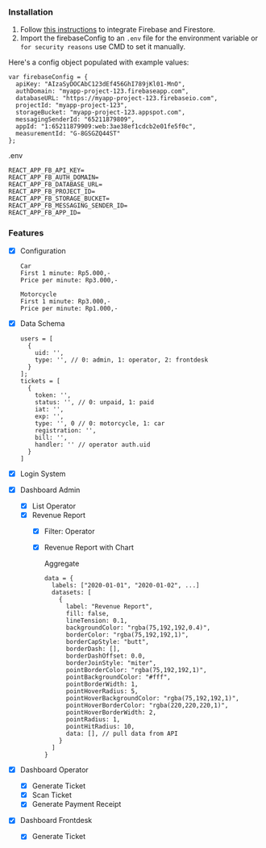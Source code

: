 ### Installation

1. Follow [this instructions](https://firebase.google.com/docs/web/setup) to integrate Firebase and Firestore.
2. Import the firebaseConfig to an `.env` file for the environment variable or `for security reasons` use CMD to set it manually.

Here's a config object populated with example values:
```
var firebaseConfig = {
  apiKey: "AIzaSyDOCAbC123dEf456GhI789jKl01-MnO",
  authDomain: "myapp-project-123.firebaseapp.com",
  databaseURL: "https://myapp-project-123.firebaseio.com",
  projectId: "myapp-project-123",
  storageBucket: "myapp-project-123.appspot.com",
  messagingSenderId: "65211879809",
  appId: "1:65211879909:web:3ae38ef1cdcb2e01fe5f0c",
  measurementId: "G-8GSGZQ44ST"
};
```

.env

```
REACT_APP_FB_API_KEY=
REACT_APP_FB_AUTH_DOMAIN=
REACT_APP_FB_DATABASE_URL=
REACT_APP_FB_PROJECT_ID=
REACT_APP_FB_STORAGE_BUCKET=
REACT_APP_FB_MESSAGING_SENDER_ID=
REACT_APP_FB_APP_ID=
```

### Features

- [x] Configuration

  ```
  Car
  First 1 minute: Rp5.000,-
  Price per minute: Rp3.000,-

  Motorcycle
  First 1 minute: Rp3.000,-
  Price per minute: Rp1.000,-
  ```

- [x] Data Schema
  ```
  users = [
    {
      uid: '',
      type: '', // 0: admin, 1: operator, 2: frontdesk
    }
  ];
  tickets = [
    {
      token: '',
      status: '', // 0: unpaid, 1: paid
      iat: '',
      exp: '',
      type: '', 0 // 0: motorcycle, 1: car
      registration: '',
      bill: '',
      handler: '' // operator auth.uid
    }
  ]
  ```
- [x] Login System
- [x] Dashboard Admin
  - [x] List Operator
  - [x] Revenue Report
    - [x] Filter: Operator
    - [x] Revenue Report with Chart

      Aggregate
      ```
      data = {
        labels: ["2020-01-01", "2020-01-02", ...]
        datasets: [
          {
            label: "Revenue Report",
            fill: false,
            lineTension: 0.1,
            backgroundColor: "rgba(75,192,192,0.4)",
            borderColor: "rgba(75,192,192,1)",
            borderCapStyle: "butt",
            borderDash: [],
            borderDashOffset: 0.0,
            borderJoinStyle: "miter",
            pointBorderColor: "rgba(75,192,192,1)",
            pointBackgroundColor: "#fff",
            pointBorderWidth: 1,
            pointHoverRadius: 5,
            pointHoverBackgroundColor: "rgba(75,192,192,1)",
            pointHoverBorderColor: "rgba(220,220,220,1)",
            pointHoverBorderWidth: 2,
            pointRadius: 1,
            pointHitRadius: 10,
            data: [], // pull data from API
          }
        ]
      }
      ```

- [x] Dashboard Operator
  - [x] Generate Ticket
  - [x] Scan Ticket
  - [x] Generate Payment Receipt

- [x] Dashboard Frontdesk
  - [x] Generate Ticket

